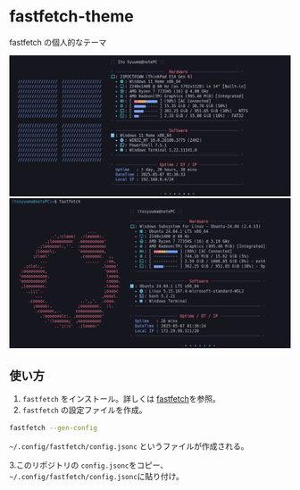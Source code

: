 # fastfetch-theme

fastfetch の個人的なテーマ

![windowsのデモ](./screenshots/windows.png)
![ubuntuのデモ](./screenshots/ubuntu.png)

## 使い方
1. `fastfetch` をインストール。詳しくは [fastfetch](https://github.com/fastfetch-cli/fastfetch)を参照。
2. `fastfetch` の設定ファイルを作成。
```bash
fastfetch --gen-config
```
`~/.config/fastfetch/config.jsonc` というファイルが作成される。

3.このリポジトリの `config.jsonc`をコピー、 `~/.config/fastfetch/config.jsonc`に貼り付け。


